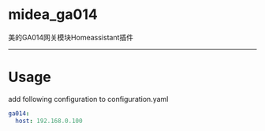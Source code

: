 # midea_ga014
美的GA014网关模块Homeassistant插件

----
# Usage
add following configuration to configuration.yaml
```yaml
ga014:
  host: 192.168.0.100
```
